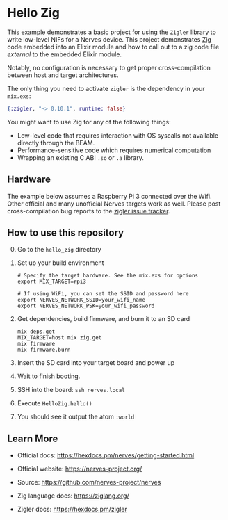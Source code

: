 # Hello Zig

This example demonstrates a basic project for using the `Zigler` library to
write low-level NIFs for a Nerves device.  This project demonstrates
[Zig](https://ziglang.org) code embedded into an Elixir module and how to call
out to a zig code file *external* to the embedded Elixir module.

Notably, no configuration is necessary to get proper cross-compilation between
host and target architectures.

The only thing you need to activate `zigler` is the dependency in your
`mix.exs`:

```elixir
{:zigler, "~> 0.10.1", runtime: false}
```

You might want to use Zig for any of the following things:

* Low-level code that requires interaction with OS syscalls not available
  directly through the BEAM.
* Performance-sensitive code which requires numerical computation
* Wrapping an existing C ABI `.so` or `.a` library.

## Hardware

The example below assumes a Raspberry Pi 3 connected over the Wifi. Other
official and many unofficial Nerves targets work as well. Please post
cross-compilation bug reports to the [zigler issue
tracker](https://github.com/ityonemo/zigler/issues).

## How to use this repository

0. Go to the `hello_zig` directory

1. Set up your build environment

   ```shell
   # Specify the target hardware. See the mix.exs for options
   export MIX_TARGET=rpi3

   # If using WiFi, you can set the SSID and password here
   export NERVES_NETWORK_SSID=your_wifi_name
   export NERVES_NETWORK_PSK=your_wifi_password
   ```

2. Get dependencies, build firmware, and burn it to an SD card

   ```shell
   mix deps.get
   MIX_TARGET=host mix zig.get
   mix firmware
   mix firmware.burn
   ```

3. Insert the SD card into your target board and power up

4. Wait to finish booting.

5. SSH into the board: `ssh nerves.local`

6. Execute `HelloZig.hello()`

7. You should see it output the atom `:world`

## Learn More

- Official docs: https://hexdocs.pm/nerves/getting-started.html
- Official website: https://nerves-project.org/
- Source: https://github.com/nerves-project/nerves

- Zig language docs: https://ziglang.org/
- Zigler docs: https://hexdocs.pm/zigler
